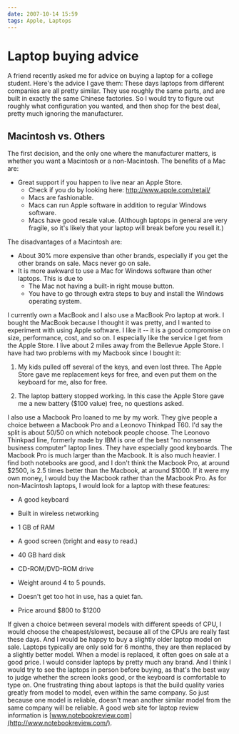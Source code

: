```yaml
---
date: 2007-10-14 15:59
tags: Apple, Laptops
---
```


# Laptop buying advice

A friend recently asked me for advice on buying a laptop for a college
student. Here's the advice I gave them: These days laptops from different
companies are all pretty similar. They use roughly the same parts, and are
built in exactly the same Chinese factories. So I would try to figure out
roughly what configuration you wanted, and then shop for the best deal, pretty
much ignoring the manufacturer.

## Macintosh vs. Others

The first decision, and the only one where the manufacturer matters, is whether
you want a Macintosh or a non-Macintosh. The benefits of a Mac are:

- Great support if you happen to live near an Apple Store.
  - Check if you do by looking here: <http://www.apple.com/retail/>
  - Macs are fashionable.
  - Macs can run Apple software in addition to regular Windows software.
  - Macs have good resale value. (Although laptops in general are very fragile, so it's likely that your
    laptop will break before you resell it.)

The disadvantages of a Macintosh are:

- About 30% more expensive than other brands, especially if you get the other brands on sale. Macs never go on sale.
- It is more awkward to use a Mac for Windows software than other laptops. This is due to
    - The Mac not having a built-in right mouse button.
    - You have to go through extra steps to buy and install the Windows operating system.

I currently own a MacBook and I also use a MacBook Pro laptop at work. I
bought the MacBook because I thought it was pretty, and I wanted to experiment
with using Apple software. I like it -- it is a good compromise on size,
performance, cost, and so on. I especially like the service I get from the
Apple Store. I live about 2 miles away from the Bellevue Apple Store. I have
had two problems with my Macbook since I bought it:

  1. My kids pulled off several of the keys, and even lost three. The Apple Store gave me replacement keys for free, and even put them on the keyboard for me, also for free.

  2. The laptop battery stopped working. In this case the Apple Store gave me a new battery ($100 value) free, no questions asked.

I also use a Macbook Pro loaned to me by my work. They give people a choice
between a Macbook Pro and a Leonovo Thinkpad T60. I'd say the split is about
50/50 on which notebook people choose. The Leonovo Thinkpad line, formerly
made by IBM is one of the best "no nonsense business computer" laptop lines.
They have especially good keyboards. The Macbook Pro is much larger than the
Macbook. It is also much heavier. I find both notebooks are good, and I don't
think the Macbook Pro, at around $2500, is 2.5 times better than the Macbook,
at around $1000. If it were my own money, I would buy the Macbook rather than
the Macbook Pro. As for non-Macintosh laptops, I would look for a laptop with
these features:

  * A good keyboard

  * Built in wireless networking

  * 1 GB of RAM

  * A good screen (bright and easy to read.)

  * 40 GB hard disk

  * CD-ROM/DVD-ROM drive

  * Weight around 4 to 5 pounds.

  * Doesn't get too hot in use, has a quiet fan.

  * Price around $800 to $1200

If given a choice between several models with different speeds of CPU, I would
choose the cheapest/slowest, because all of the CPUs are really fast these
days. And I would be happy to buy a slightly older laptop model on sale.
Laptops typically are only sold for 6 months, they are then replaced by a
slightly better model. When a model is replaced, it often goes on sale at a
good price. I would consider laptops by pretty much any brand. And I think I
would try to see the laptops in person before buying, as that's the best way
to judge whether the screen looks good, or the keyboard is comfortable to type
on. One frustrating thing about laptops is that the build quality varies
greatly from model to model, even within the same company. So just because one
model is reliable, doesn't mean another similar model from the same company
will be reliable. A good web site for laptop review information is
[www.notebookreview.com](http://www.notebookreview.com/).
